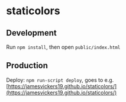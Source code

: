 # staticolors

## Development

Run `npm install`, then open `public/index.html`

## Production

Deploy: `npm run-script deploy`, goes to e.g. [https://jamesvickers19.github.io/staticolors/](https://jamesvickers19.github.io/staticolors/)
